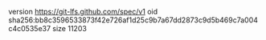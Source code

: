 version https://git-lfs.github.com/spec/v1
oid sha256:bb8c3596533873f42e726af1d25c9b7a67dd2873c9d5b469c7a004c4c0535e37
size 11203
